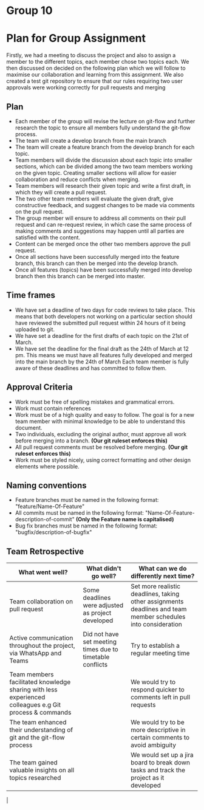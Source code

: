 
# Group 10
# Plan for Group Assignment

Firstly, we had a meeting to discuss the project and also to assign a member to the different topics, each member chose two topics each. We then discussed on decided on the following plan which we will follow to maximise our collaboration and learning from this assignment.
We also created a test git repository to ensure that our rules requiring two user approvals were working correctly for pull requests and merging

## Plan
-   Each member of the group will revise the lecture on git-flow and further research the topic to ensure all members fully understand the git-flow process.
-   The team will create a develop branch from the main branch
-   The team will create a feature branch from the develop branch for each topic.
-   Team members will divide the discussion about each topic into smaller sections, which can be divided among the two team members working on the given topic. Creating smaller sections will allow for easier collaboration and reduce conflicts when merging.
-   Team members will research their given topic and write a first draft, in which they will create a pull request.
-   The two other team members will evaluate the given draft, give constructive feedback, and suggest changes to be made via comments on the pull request.
-   The group member will ensure to address all comments on their pull request and can re-request review, in which case the same process of making comments and suggestions may happen until all parties are satisfied with the content.
-   Content can be merged once the other two members approve the pull request.
-   Once all sections have been successfully merged into the feature branch, this branch can then be merged into the develop branch.
-   Once all features (topics) have been successfully merged into develop branch then this branch can be merged into master.

## Time frames
-   We have set a deadline of two days for code reviews to take place. This means that both developers not working on a particular section should have reviewed the submitted pull request within 24 hours of it being uploaded to git.
-   We have set a deadline for the first drafts of each topic on the 21st of March. 
-   We have set the deadline for the final draft as the 24th of March at 12 pm. This means we must have all features fully developed and merged into the main branch by the 24th of March
Each team member is fully aware of these deadlines and has committed to follow them.

## Approval Criteria
-   Work must be free of spelling mistakes and grammatical errors.
-   Work must contain references
-   Work must be of a high quality and easy to follow. The goal is for a new team member with minimal knowledge to be able to understand this document.
-   Two individuals, excluding the original author, must approve all work before merging into a branch. **(Our git ruleset enforces this)**
-   All pull request comments must be resolved before merging. **(Our git ruleset enforces this)**
-   Work must be styled nicely, using correct formatting and other design elements where possible.

## Naming conventions
-   Feature branches must be named in the following format: "feature/Name-Of-Feature"
-   All commits must be named in the following format: "Name-Of-Feature-description-of-commit" **(Only the Feature name is capitalised)**
-   Bug fix branches must be named in the following format: "bugfix/description-of-bugfix"

## Team Retrospective

| What went well? | What didn't go well? | What can we do differently next time? |
|-----------------|-----------------------|---------------------------------------|
| Team collaboration on pull request                | Some deadlines were adjusted as project developed                      |  Set more realistic deadlines, taking other assignments deadlines and team member schedules into consideration                                    | 
| Active communication throughout the project, via WhatsApp and Teams               | Did not have set meeting times due to timetable conflicts                       |  Try to establish a regular meeting time                                     |
| Team members facilitated knowledge sharing with less experienced colleagues e.g Git process & commands               |                       | We would try to respond quicker to comments left in pull requests    | 
| The team enhanced their understanding of git and the git-flow process | | We would try to be more descriptive in certain comments to avoid ambiguity
| The team gained valuable insights on all topics researched | | We would set up a jira board to break down tasks and track the project as it developed
| 
